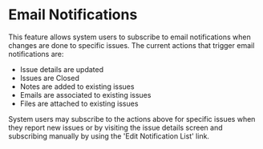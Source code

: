 # Email Notifications

This feature allows system users to subscribe to email notifications when
changes are done to specific issues. The current actions that trigger email
notifications are:

- Issue details are updated
- Issues are Closed
- Notes are added to existing issues
- Emails are associated to existing issues
- Files are attached to existing issues

System users may subscribe to the actions above for specific issues when
they report new issues or by visiting the issue details screen and subscribing
manually by using the 'Edit Notification List' link.
